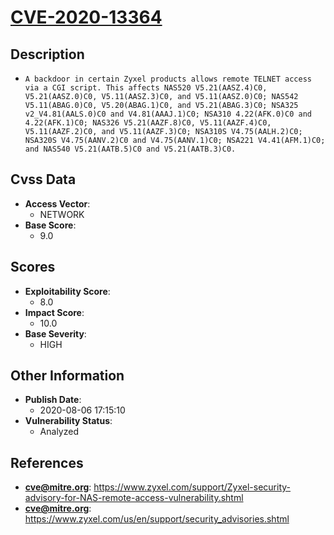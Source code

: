 
# [CVE-2020-13364](https://cve.mitre.org/cgi-bin/cvename.cgi?name=CVE-2020-13364)

## Description

- `A backdoor in certain Zyxel products allows remote TELNET access via a CGI script. This affects NAS520 V5.21(AASZ.4)C0, V5.21(AASZ.0)C0, V5.11(AASZ.3)C0, and V5.11(AASZ.0)C0; NAS542 V5.11(ABAG.0)C0, V5.20(ABAG.1)C0, and V5.21(ABAG.3)C0; NSA325 v2_V4.81(AALS.0)C0 and V4.81(AAAJ.1)C0; NSA310 4.22(AFK.0)C0 and 4.22(AFK.1)C0; NAS326 V5.21(AAZF.8)C0, V5.11(AAZF.4)C0, V5.11(AAZF.2)C0, and V5.11(AAZF.3)C0; NSA310S V4.75(AALH.2)C0; NSA320S V4.75(AANV.2)C0 and V4.75(AANV.1)C0; NSA221 V4.41(AFM.1)C0; and NAS540 V5.21(AATB.5)C0 and V5.21(AATB.3)C0.`

## Cvss Data

- **Access Vector**:
  - NETWORK
- **Base Score**:
  - 9.0

## Scores

- **Exploitability Score**:
  - 8.0
- **Impact Score**:
  - 10.0
- **Base Severity**:
  - HIGH

## Other Information

- **Publish Date**:
  - 2020-08-06 17:15:10
- **Vulnerability Status**:
  - Analyzed

## References

- **cve@mitre.org**: https://www.zyxel.com/support/Zyxel-security-advisory-for-NAS-remote-access-vulnerability.shtml
- **cve@mitre.org**: https://www.zyxel.com/us/en/support/security_advisories.shtml
